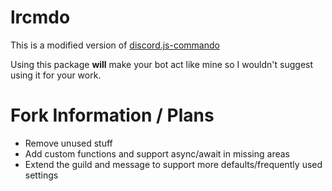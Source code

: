 # lrcmdo
This is a modified version of [discord.js-commando](https://github.com/discordjs/Commando)

Using this package __will__ make your bot act like mine so I wouldn't suggest using it for your work.

# Fork Information / Plans
- Remove unused stuff
- Add custom functions and support async/await in missing areas
- Extend the guild and message to support more defaults/frequently used settings